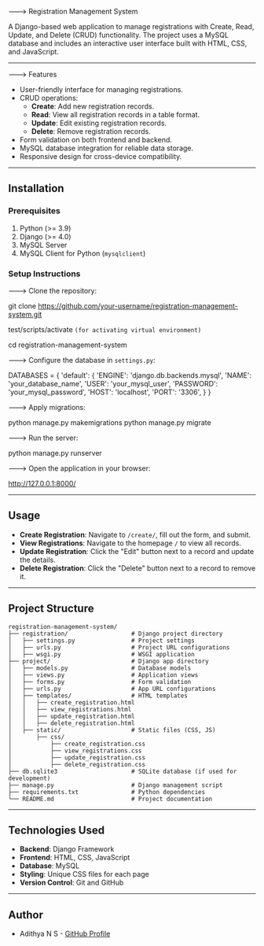 ---> Registration Management System

A Django-based web application to manage registrations with Create, Read, Update, and Delete (CRUD) functionality. The project uses a MySQL database and includes an interactive user interface built with HTML, CSS, and JavaScript.

---

 ---> Features

- User-friendly interface for managing registrations.
- CRUD operations:
  - **Create**: Add new registration records.
  - **Read**: View all registration records in a table format.
  - **Update**: Edit existing registration records.
  - **Delete**: Remove registration records.
- Form validation on both frontend and backend.
- MySQL database integration for reliable data storage.
- Responsive design for cross-device compatibility.

---

## Installation

### Prerequisites
1. Python (>= 3.9)
2. Django (>= 4.0)
3. MySQL Server
4. MySQL Client for Python (`mysqlclient`)

### Setup Instructions

--->  Clone the repository:

   git clone https://github.com/your-username/registration-management-system.git

   test/scripts/activate  ```(for activating virtual environment)```
   
   cd registration-management-system


--->  Configure the database in `settings.py`:
  
   DATABASES = {
       'default': {
           'ENGINE': 'django.db.backends.mysql',
           'NAME': 'your_database_name',
           'USER': 'your_mysql_user',
           'PASSWORD': 'your_mysql_password',
           'HOST': 'localhost',
           'PORT': '3306',
       }
   }


--->  Apply migrations:

   python manage.py makemigrations
   python manage.py migrate


--->  Run the server:

   python manage.py runserver


--->  Open the application in your browser:

   http://127.0.0.1:8000/


---

## Usage

- **Create Registration**: Navigate to `/create/`, fill out the form, and submit.
- **View Registrations**: Navigate to the homepage `/` to view all records.
- **Update Registration**: Click the "Edit" button next to a record and update the details.
- **Delete Registration**: Click the "Delete" button next to a record to remove it.

---

## Project Structure

```
registration-management-system/
├── registration/                  # Django project directory
│   ├── settings.py                # Project settings
│   ├── urls.py                    # Project URL configurations
│   ├── wsgi.py                    # WSGI application
├── project/                       # Django app directory
│   ├── models.py                  # Database models
│   ├── views.py                   # Application views
│   ├── forms.py                   # Form validation
│   ├── urls.py                    # App URL configurations
│   ├── templates/                 # HTML templates
│   │   ├── create_registration.html
│   │   ├── view_registrations.html
│   │   ├── update_registration.html
│   │   ├── delete_registration.html
│   ├── static/                    # Static files (CSS, JS)
│       ├── css/
│           ├── create_registration.css
│           ├── view_registrations.css
│           ├── update_registration.css
│           ├── delete_registration.css
├── db.sqlite3                     # SQLite database (if used for development)
├── manage.py                      # Django management script
├── requirements.txt               # Python dependencies
└── README.md                      # Project documentation
```

---

## Technologies Used

- **Backend**: Django Framework
- **Frontend**: HTML, CSS, JavaScript
- **Database**: MySQL
- **Styling**: Unique CSS files for each page
- **Version Control**: Git and GitHub

---

## Author

- Adithya N S - [GitHub Profile](https://github.com/Adithyashaiva)
